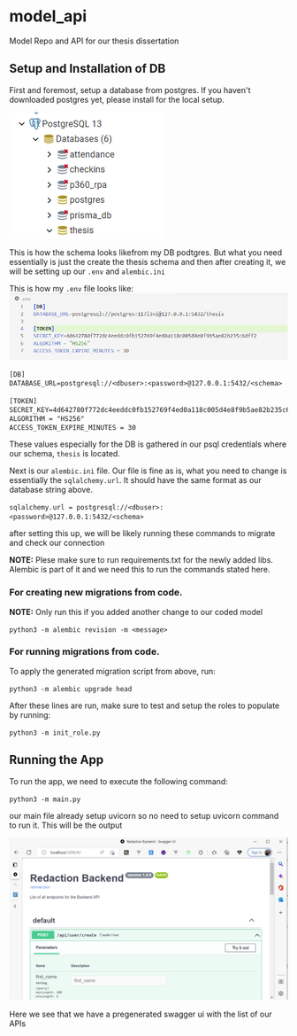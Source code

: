 # model_api
Model Repo and API for our thesis dissertation

## Setup and Installation of DB
First and foremost, setup a database from postgres. If you haven't downloaded postgres yet, please install for the local setup.

![1667295404268](image/README/1667295404268.png)

This is how the schema looks likefrom my DB podtgres. But what you need essentially is just the create the thesis schema and then after creating it, we will be setting up our `.env` and `alembic.ini`
 
This is how my `.env` file looks like:
![1667296616548](image/README/1667296616548.png)

```
[DB]
DATABASE_URL=postgresql://<dbuser>:<password>@127.0.0.1:5432/<schema>

[TOKEN]
SECRET_KEY=4d642780f772dc4eeddc0fb152769f4ed0a118c005d4e8f9b5ae82b235c6dff2
ALGORITHM = "HS256"
ACCESS_TOKEN_EXPIRE_MINUTES = 30
```

These values especially for the DB is gathered in our psql credentials where our schema, `thesis` is located.

Next is our `alembic.ini` file. Our file is fine as is, what you need to change is essentially the `sqlalchemy.url`. It should have the same format as our database string above.

`sqlalchemy.url = postgresql://<dbuser>:<password>@127.0.0.1:5432/<schema>`

after setting this up, we will be likely running these commands to migrate and check our connection

<b>NOTE:</b> Plese make sure to run requirements.txt for the newly added libs. Alembic is part of it and we need this to run the commands stated here.

### For creating new migrations from code.
<b>NOTE:</b> Only run this if you added another change to our coded model

`python3 -m alembic revision -m <message>`


### For running migrations from code.
To apply the generated migration script from above, run:

`python3 -m alembic upgrade head`

After these lines are run, make sure to test and setup the roles to populate by running:

`python3 -m init_role.py`

## Running the App
To run the app, we need to execute the following command:

`python3 -m main.py`

our main file already setup uvicorn so no need to setup uvicorn command to run it. This will be the output

![1667297048904](image/README/1667297048904.png)

Here we see that we have a pregenerated swagger ui with the list of our APIs

